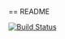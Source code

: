 == README

[![Build Status](https://travis-ci.org/samutamm/receta.png)](https://travis-ci.org/samutamm/receta)
